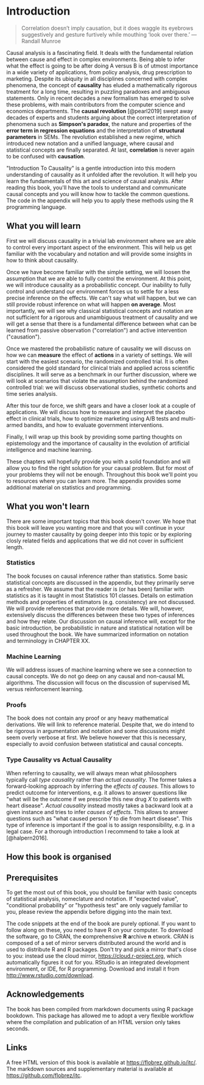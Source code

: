 # Introduction

> Correlation doesn’t imply causation, but it does waggle its eyebrows suggestively and gesture furtively while mouthing ‘look over there.’
> — Randall Munroe

Causal analysis is a fascinating field. It deals with the fundamental relation between cause and effect in complex environments. Being able to infer what the effect is going to be after doing A versus B is of utmost importance in a wide variety of applications, from policy analysis, drug prescription to marketing. Despite its ubiquity in all disciplines concerned with complex phenomena, the concept of **causality** has eluded a mathematically rigorous treatment for a long time, resulting in puzzling paradoxes and ambiguous statements. Only in recent decades a new formalism has emerged to solve these problems, with main contributors from the computer science and economics departments. The **causal revolution** [@pearl2019] swept away decades of experts and students arguing about the correct interpretation of phenomena such as **Simpson's paradox**, the nature and properties of the **error term in regression equations** and the interpretation of **structural parameters** in SEMs. The revolution established a new regime, which introduced new notation and a unified language, where causal and statistical concepts are finally separated. At last, **correlation** is never again to be confused with **causation**.

"Introduction To Causality" is a gentle introduction into this modern understanding of causality as it unfolded after the revolution. It will help you learn the fundamentals of this art and science of causal analysis. After reading this book, you'll have the tools to understand and communicate causal concepts and you will know how to tackle the common questions. The code in the appendix will help you to apply these methods using the R programming language.

## What you will learn

First we will discuss causality in a trivial lab environment where we are able to control every important aspect of the environment. This will help us get familiar with the vocabulary and notation and will provide some insights in how to think about causality.

Once we have become familiar with the simple setting, we will loosen the assumption that we are able to fully control the environment. At this point, we will introduce causality as a probabilistic concept. Our inability to fully control and understand our environment forces us to settle for a less precise inference on the effects. We can't say what will happen, but we can still provide robust inference on what will happen **on average**. Most importantly, we will see why classical statistical concepts and notation are not sufficient for a rigorous and unambiguous treatment of causality and we will get a sense that there is a fundamental difference between what can be learned from passive observation ("correlation") and active intervention ("causation").

Once we mastered the probabilistic nature of causality we will discuss on how we can **measure** the effect of **actions** in a variety of settings. We will start with the easiest scenario, the randomized controlled trial. It is often considered the gold standard for clinical trials and applied across scientific disciplines. It will serve as a benchmark in our further discussion, where we will look at scenarios that violate the assumption behind the randomized controlled trial: we will discuss observational studies, synthetic cohorts and time series analysis.

After this tour de force, we shift gears and have a closer look at a couple of applications. We will discuss how to measure and interpret the placebo effect in clinical trials, how to optimize marketing using A/B tests and multi-armed bandits, and how to evaluate government interventions.

Finally, I will  wrap up this book by providing some parting thoughts on epistemology and the importance of causality in the evolution of artificial intelligence and machine learning.

These chapters will hopefully provide you with a solid foundation and will allow you to find the right solution for your causal problem. But for most of your problems they will not be enough. Throughout this book we'll point you to resources where you can learn more. The appendix provides some additional material on statistics and programming.

## What you won't learn

There are some important topics that this book doesn't cover. We hope that this book will leave you wanting more and that you will continue in your journey to master causality by going deeper into this topic or by exploring closly related fields and applications that we did not cover in sufficient length.

### Statistics
The book focuses on causal inference rather than statistics. Some basic statistical concepts are discussed in the appendix, but they primarily serve as a refresher. We assume that the reader is  (or has been) familiar with statistics as it is taught in most Statistics 101 classes. Details on estimation methods and properties of estimators (e.g. consistency) are not discussed. We will provide references that provide more details.
We will, however, extensively discuss the differences between these two types of inferences and how they relate. Our discussion on causal inference will, except for the basic introduction, be probabilistic in nature and statistical notation will be used throughout the book. We have summarized information on notation and terminology in CHAPTER XX.

### Machine Learning
We will address issues of machine learning where we see a connection to causal concepts. We do not go deep on any causal and non-causal ML algorithms. The discussion will focus on the discussion of supervised ML versus reinforcement learning.

### Proofs
The book does not contain any proof or any heavy mathematical derivations. We will link to reference material. Despite that, we do intend to be rigorous in argumentation and notation and some discussions might seem overly verbose at first. We believe however that this is necessary, especially to avoid confusion between statistical and causal concepts.

### Type Causality vs Actual Causality
When referring to causality, we will always mean what philosophers typically call *type causality* rather than *actual causality*. The former takes a forward-looking approach by inferring the *effects of causes*. This allows to predict outcome for interventions, e.g. it allows to answer questions like "what will be the outcome if we prescribe this new drug *X* to patients with heart disease". *Actual causality* instead mostly takes a backward look at a given instance and tries to infer *causes of effects*. This allows to answer questions such as "what caused person *Y* to die from heart disease". This type of inference is important if the goal is to assign responsibility, e.g. in a legal case. For a thorough introduction I recommend to take a look at [@halpern2016].

## How this book is organised


## Prerequisites

To get the most out of this book, you should be familiar with basic concepts of statistical analysis, nomeclature and notation. If "expected value", "conditional probability" or "hypothesis test" are only vaguely familiar to you, please review the appendix before digging into the main text.

The code snippets at the end of the book are purely optional. If you want to follow along on these, you need to have R on your computer. To download the software, go to CRAN, the **c**omprehensive **R** **a**rchive **n** etwork. CRAN is composed of a set of mirror servers distributed around the world and is used to distribute R and R packages. Don't try and pick a mirror that's close to you: instead use the cloud mirror, <https://cloud.r-project.org>, which automatically figures it out for you. RStudio is an integrated development environment, or IDE, for R programming. Download and install it from <http://www.rstudio.com/download>.


## Acknowledgements

The book has been compiled from markdown documents using R package bookdown. This package has allowed me to adopt a very flexible workflow where the compilation and publication of an HTML version only takes seconds.


## Links

A free HTML version of this book is available at https://flobrez.github.io/itc/. The markdown sources and supplementary material is available at https://github.com/flobrez/itc.
